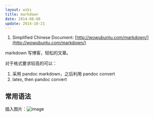```yaml
---
layout: wiki
title: markdown
date: 2014-08-08
update: 2014-10-21
---
```



1. Simplified Chinese Document: [http://wowubuntu.com/markdown/](http://wowubuntu.com/markdown/)

markdown 写博客，轻松的文章。

对于格式要求较高的可以：
1. 采用 pandoc markdown，之后利用 pandoc convert
2. latex, then pandoc convert


## 常用语法

插入图片：![image](http://wogong-image.b0.upaiyun.com/)
